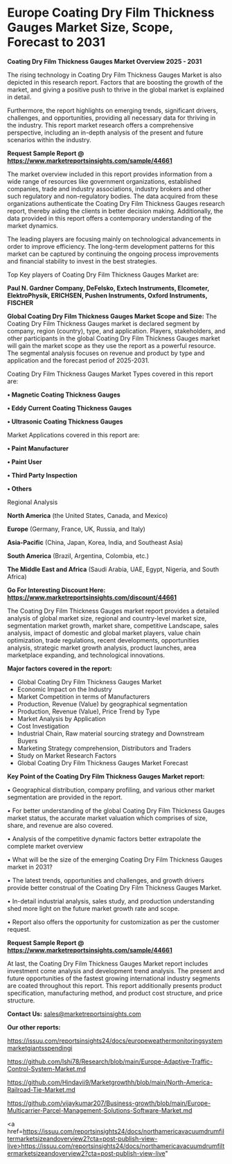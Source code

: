 # Europe Coating Dry Film Thickness Gauges Market Size, Scope, Forecast to 2031

<Strong> Coating Dry Film Thickness Gauges Market Overview 2025 - 2031</strong>

The rising technology in Coating Dry Film Thickness Gauges Market is also depicted in this research report. Factors that are boosting the growth of the market, and giving a positive push to thrive in the global market is explained in detail.

Furthermore, the report highlights on emerging trends, significant drivers, challenges, and opportunities, providing all necessary data for thriving in the industry. This report market research offers a comprehensive perspective, including an in-depth analysis of the present and future scenarios within the industry.

<strong>Request Sample Report @ <a href=https://www.marketreportsinsights.com/sample/44661>https://www.marketreportsinsights.com/sample/44661</a></strong>

The market overview included in this report provides information from a wide range of resources like government organizations, established companies, trade and industry associations, industry brokers and other such regulatory and non-regulatory bodies. The data acquired from these organizations authenticate the Coating Dry Film Thickness Gauges research report, thereby aiding the clients in better decision making. Additionally, the data provided in this report offers a contemporary understanding of the market dynamics.

The leading players are focusing mainly on technological advancements in order to improve efficiency. The long-term development patterns for this market can be captured by continuing the ongoing process improvements and financial stability to invest in the best strategies.

Top Key players of Coating Dry Film Thickness Gauges Market are:

<strong>Paul N. Gardner Company, DeFelsko, Extech Instruments, Elcometer, ElektroPhysik, ERICHSEN, Pushen Instruments, Oxford Instruments, FISCHER</strong>

<strong><b>Global Coating Dry Film Thickness Gauges Market Scope and Size:</b></strong>
The Coating Dry Film Thickness Gauges market is declared segment by company, region (country), type, and application. Players, stakeholders, and other participants in the global Coating Dry Film Thickness Gauges market will gain the market scope as they use the report as a powerful resource. The segmental analysis focuses on revenue and product by type and application and the forecast period of 2025-2031.

Coating Dry Film Thickness Gauges Market Types covered in this report are:

<strong>•  Magnetic Coating Thickness Gauges

•  Eddy Current Coating Thickness Gauges

•  Ultrasonic Coating Thickness Gauges</strong>

Market Applications covered in this report are:

<strong>•  Paint Manufacturer

•  Paint User

•  Third Party Inspection

•  Others</strong> 

Regional Analysis

<strong>North America</strong> (the United States, Canada, and Mexico)

<strong>Europe</strong> (Germany, France, UK, Russia, and Italy)

<strong>Asia-Pacific</strong> (China, Japan, Korea, India, and Southeast Asia)

<strong>South America</strong> (Brazil, Argentina, Colombia, etc.)

<strong>The Middle East and Africa</strong> (Saudi Arabia, UAE, Egypt, Nigeria, and South Africa)

<strong>Go For Interesting Discount Here: <a href=https://www.marketreportsinsights.com/discount/44661>https://www.marketreportsinsights.com/discount/44661</a></strong>

The Coating Dry Film Thickness Gauges market report provides a detailed analysis of global market size, regional and country-level market size, segmentation market growth, market share, competitive Landscape, sales analysis, impact of domestic and global market players, value chain optimization, trade regulations, recent developments, opportunities analysis, strategic market growth analysis, product launches, area marketplace expanding, and technological innovations.

<strong><b>Major factors covered in the report:</b></strong>
<ul>
  <li>Global Coating Dry Film Thickness Gauges Market </li>
  <li>Economic Impact on the Industry</li>
  <li>Market Competition in terms of Manufacturers</li>
  <li>Production, Revenue (Value) by geographical segmentation</li>
  <li>Production, Revenue (Value), Price Trend by Type</li>
  <li>Market Analysis by Application</li>
  <li>Cost Investigation</li>
  <li>Industrial Chain, Raw material sourcing strategy and Downstream Buyers</li>
  <li>Marketing Strategy comprehension, Distributors and Traders</li>
  <li>Study on Market Research Factors</li>
  <li>Global Coating Dry Film Thickness Gauges Market Forecast</li>
</ul>

<strong><b>Key Point of the Coating Dry Film Thickness Gauges Market report:</b></strong>

• Geographical distribution, company profiling, and various other market segmentation are provided in the report.

• For better understanding of the global Coating Dry Film Thickness Gauges market status, the accurate market valuation which comprises of size, share, and revenue are also covered.

• Analysis of the competitive dynamic factors better extrapolate the complete market overview

• What will be the size of the emerging Coating Dry Film Thickness Gauges market in 2031?

• The latest trends, opportunities and challenges, and growth drivers provide better construal of the Coating Dry Film Thickness Gauges Market.

• In-detail industrial analysis, sales study, and production understanding shed more light on the future market growth rate and scope.

• Report also offers the opportunity for customization as per the customer request.

<strong>Request Sample Report @ <a href=https://www.marketreportsinsights.com/sample/44661>https://www.marketreportsinsights.com/sample/44661</a></strong>

At last, the Coating Dry Film Thickness Gauges Market report includes investment come analysis and development trend analysis. The present and future opportunities of the fastest growing international industry segments are coated throughout this report. This report additionally presents product specification, manufacturing method, and product cost structure, and price structure.

<strong>Contact Us:</strong>
sales@marketreportsinsights.com

<strong>Our other reports:</strong>

<a href=https://issuu.com/reportsinsights24/docs/europeweathermonitoringsystemmarketgiantsspendingi>https://issuu.com/reportsinsights24/docs/europeweathermonitoringsystemmarketgiantsspendingi</a>

<a href=https://github.com/Ishi78/Research/blob/main/Europe-Adaptive-Traffic-Control-System-Market.md>https://github.com/Ishi78/Research/blob/main/Europe-Adaptive-Traffic-Control-System-Market.md</a>

<a href=https://github.com/Hindavii9/Marketgrowthh/blob/main/North-America-Railroad-Tie-Market.md>https://github.com/Hindavii9/Marketgrowthh/blob/main/North-America-Railroad-Tie-Market.md</a>

<a href=https://github.com/vijaykumar207/Business-growth/blob/main/Europe-Multicarrier-Parcel-Management-Solutions-Software-Market.md>https://github.com/vijaykumar207/Business-growth/blob/main/Europe-Multicarrier-Parcel-Management-Solutions-Software-Market.md</a>

<a href=https://issuu.com/reportsinsights24/docs/northamericavacuumdrumfiltermarketsizeandoverview2?cta=post-publish-view-live>https://issuu.com/reportsinsights24/docs/northamericavacuumdrumfiltermarketsizeandoverview2?cta=post-publish-view-live</a>"
